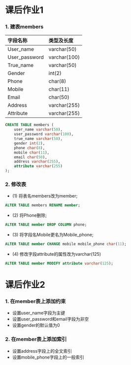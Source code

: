 # 课后作业1
### 1. 建表members

| 字段名称      | 类型及长度   |
| :------------ | :----------- |
| User_name     | varchar(50)  |
| User_password | varchar(100) |
| True_name     | varchar(50)  |
| Gender        | int(2)       |
| Phone         | char(8)      |
| Mobile        | char(11)     |
| Email         | char(50)     |
| Address       | varchar(255) |
| Attribute     | varchar(255) |

```sql
CREATE TABLE members (
    user_name varchar(50),
    user_password varchar(100),
    true_name varchar(50),
    gender int(2),
    phone char(8),
    mobile char(11),
    email char(50),
    address varchar(255),
    attribute varchar(255)
);
```
### 2. 修改表
- (1) 将表名members改为member;

```sql
ALTER TABLE members RENAME member;
```

- (2) 将Phone删除;

```sql
ALTER TABLE member DROP COLUMN phone;
```

- (3) 将字段名Mobile更名为Mobile_phone;

```sql
ALTER TABLE member CHANGE mobile mobile_phone char(11);
```

- (4) 修改字段attribute的属性改为varchar(125)

```sql
ALTER TABLE member MODIFY attribute varchar(125);
```

# 课后作业2

### 1. 在member表上添加约束
- 设置user_name字段为主键
- 设置user_password和email字段为非空
- 设置gender的默认值为0

### 2. 在member表上添加索引
- 设置address字段上的全文索引
- 设置mobile_phone字段上的一般索引